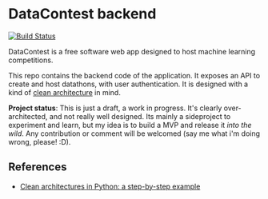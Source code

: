 # DataContest backend

[![Build Status](https://circleci.com/gh/servomac/datacontest-api.svg?style=shield&circle-token=:circle-token)](https://circleci.com/gh/servomac/datacontest-api)

DataContest is a free software web app designed to host machine learning competitions.

This repo contains the backend code of the application. It exposes an API to create and host datathons, with user authentication. It is designed with a kind of [clean architecture](https://8thlight.com/blog/uncle-bob/2012/08/13/the-clean-architecture.html) in mind.

**Project status**: This is just a draft, a work in progress. It's clearly over-architected, and not really well designed. Its mainly a sideproject to experiment and learn, but my idea is to build a MVP and release it *into the wild*. Any contribution or comment will be welcomed (say me what i'm doing wrong, please! :D).

## References

 * [Clean architectures in Python: a step-by-step example](http://blog.thedigitalcatonline.com/blog/2016/11/14/clean-architectures-in-python-a-step-by-step-example/)

